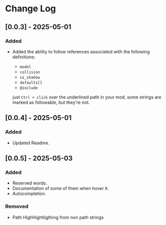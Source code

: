 # Change Log

## [0.0.3] - 2025-05-01

### Added
- Added the ability to follow references associated with the following definitions:
  
  - `model`
  - `collision`
  - `ui_shadow`
  - `defaults[]`
  - `@include`

  just `Ctrl + click` over the underlined path in your mod, some strings are marked as followable, but they're not.

## [0.0.4] - 2025-05-01

### Added
- Updated Readme.

## [0.0.5] - 2025-05-03

### Added
- Reserved words.
- Documentation of some of them when hover it.
- Autocompletion.

### Removed
- Path HighHightligthing from non path strings